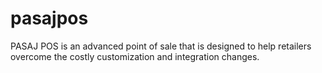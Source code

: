 # pasajpos
PASAJ POS is an advanced point of sale that is designed to help retailers overcome the costly customization and integration changes.
